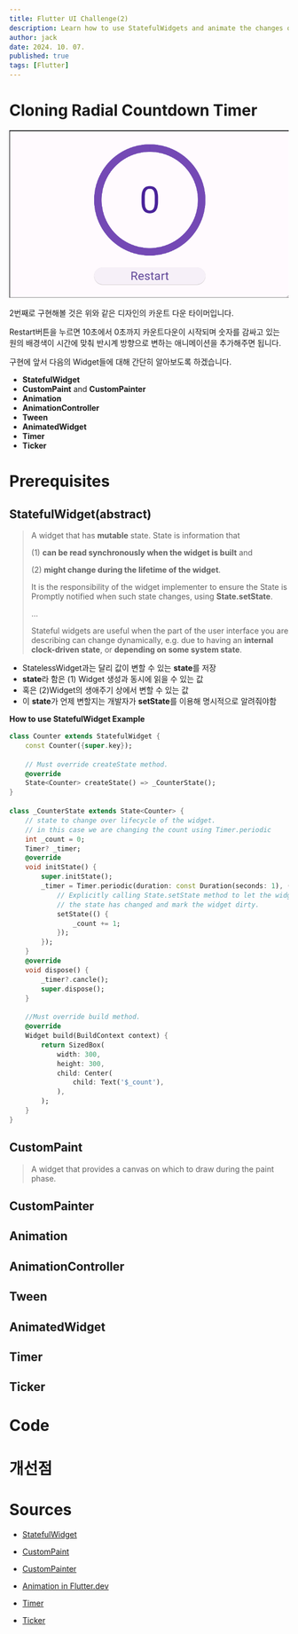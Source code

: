 ```yaml
---
title: Flutter UI Challenge(2)
description: Learn how to use StatefulWidgets and animate the changes of Widget. Widgets related to animations are Animation, AnimationController, Tween, AnimatedWidget and etc..
author: jack
date: 2024. 10. 07.
published: true
tags: [Flutter]
---
```


# Cloning Radial Countdown Timer

![timer](/timer.png)

2번째로 구현해볼 것은 위와 같은 디자인의 카운트 다운 타이머입니다.

Restart버튼을 누르면 10초에서 0초까지 카운트다운이 시작되며 숫자를 감싸고 있는 원의 배경색이 시간에 맞춰 반시계 방향으로 변하는 애니메이션을 추가해주면 됩니다.

구현에 앞서 다음의 Widget들에 대해 간단히 알아보도록 하겠습니다.

- **StatefulWidget**
- **CustomPaint** and **CustomPainter**
- **Animation**
- **AnimationController**
- **Tween**
- **AnimatedWidget**
- **Timer**
- **Ticker**

# Prerequisites

## StatefulWidget(abstract)

> A widget that has **mutable** state.
> State is information that
>
> (1) **can be read synchronously when the widget is built** and
>
> (2) **might change during the lifetime of the widget**.
>
> It is the responsibility of the widget implementer to ensure the State is
> Promptly notified when such state changes, using **State.setState**.
>
> ...
>
> Stateful widgets are useful when the part of the user interface you are describing
> can change dynamically, e.g. due to having an **internal clock-driven state**,
> or **depending on some system state**.

- StatelessWidget과는 달리 값이 변할 수 있는 **state**를 저장
- **state**라 함은 (1) Widget 생성과 동시에 읽을 수 있는 값
- 혹은 (2)Widget의 생애주기 상에서 변할 수 있는 값
- 이 **state**가 언제 변할지는 개발자가 **setState**를 이용해 명시적으로 알려줘야함

**How to use StatefulWidget Example**

```dart
class Counter extends StatefulWidget {
    const Counter({super.key});

    // Must override createState method.
    @override
    State<Counter> createState() => _CounterState();
}

class _CounterState extends State<Counter> {
    // state to change over lifecycle of the widget.
    // in this case we are changing the count using Timer.periodic
    int _count = 0;
    Timer? _timer;
    @override
    void initState() {
        super.initState();
        _timer = Timer.periodic(duration: const Duration(seconds: 1), (timer) {
            // Explicitly calling State.setState method to let the widget know
            // the state has changed and mark the widget dirty.
            setState(() {
                _count += 1;
            });
        });
    }
    @override
    void dispose() {
        _timer?.cancle();
        super.dispose();
    }

    //Must override build method.
    @override
    Widget build(BuildContext context) {
        return SizedBox(
            width: 300,
            height: 300,
            child: Center(
                child: Text('$_count'),
            ),
        );
    }
}
```

## CustomPaint

> A widget that provides a canvas on which to draw during the paint phase.

## CustomPainter

## Animation

## AnimationController

## Tween

## AnimatedWidget

## Timer

## Ticker

# Code

# 개선점

# Sources

- [StatefulWidget](https://api.flutter.dev/flutter/widgets/StatefulWidget-class.html)

- [CustomPaint](https://api.flutter.dev/flutter/widgets/CustomPaint-class.html)

- [CustomPainter](https://api.flutter.dev/flutter/rendering/CustomPainter-class.html)

- [Animation in Flutter.dev](https://docs.flutter.dev/ui/animations)

- [Timer](https://api.flutter.dev/flutter/dart-async/Timer-class.html)

- [Ticker](https://api.flutter.dev/flutter/scheduler/Ticker-class.html)

